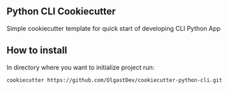 <h2>Python CLI Cookiecutter</h2>
<p>Simple cookiecutter template for quick start of developing CLI Python App</p>
<h2>How to install</h2>
<p>In directory where you want to initialize project run:</p>
<p><code>cookiecutter https://github.com/OlgastDev/cookiecutter-python-cli.git</code><p>
